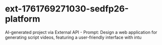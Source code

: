 # ext-1761769271030-sedfp26-platform
AI-generated project via External API - Prompt: Design a web application for generating script videos, featuring a user-friendly interface with intu
